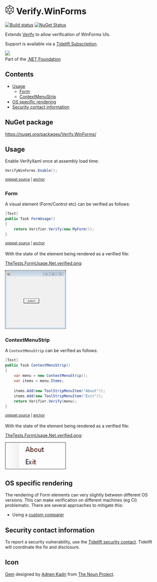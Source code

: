 <!--
GENERATED FILE - DO NOT EDIT
This file was generated by [MarkdownSnippets](https://github.com/SimonCropp/MarkdownSnippets).
Source File: /readme.source.md
To change this file edit the source file and then run MarkdownSnippets.
-->

# <img src="/src/icon.png" height="30px"> Verify.WinForms

[![Build status](https://ci.appveyor.com/api/projects/status/lgjcs6xhxhhw0f02?svg=true)](https://ci.appveyor.com/project/SimonCropp/verify-winforms)
[![NuGet Status](https://img.shields.io/nuget/v/Verify.WinForms.svg)](https://www.nuget.org/packages/Verify.WinForms/)

Extends [Verify](https://github.com/VerifyTests/Verify) to allow verification of WinForms UIs.

Support is available via a [Tidelift Subscription](https://tidelift.com/subscription/pkg/nuget-verify.winforms?utm_source=nuget-verify.winforms&utm_medium=referral&utm_campaign=enterprise).

<a href='https://dotnetfoundation.org' alt='Part of the .NET Foundation'><img src='https://raw.githubusercontent.com/VerifyTests/Verify/master/docs/dotNetFoundation.svg' height='30px'></a><br>
Part of the <a href='https://dotnetfoundation.org' alt=''>.NET Foundation</a>

<!-- toc -->
## Contents

  * [Usage](#usage)
    * [Form](#form)
    * [ContextMenuStrip](#contextmenustrip)
  * [OS specific rendering](#os-specific-rendering)
  * [Security contact information](#security-contact-information)<!-- endToc -->


## NuGet package

https://nuget.org/packages/Verify.WinForms/


## Usage

Enable VerifyXaml once at assembly load time:

<!-- snippet: Enable -->
<a id='snippet-enable'></a>
```cs
VerifyWinForms.Enable();
```
<sup><a href='/src/Tests/TheTests.cs#L64-L68' title='File snippet `enable` was extracted from'>snippet source</a> | <a href='#snippet-enable' title='Navigate to start of snippet `enable`'>anchor</a></sup>
<!-- endSnippet -->


### Form

A visual element (Form/Control etc) can be verified as follows:

<!-- snippet: FormUsage -->
<a id='snippet-formusage'></a>
```cs
[Test]
public Task FormUsage()
{
    return Verifier.Verify(new MyForm());
}
```
<sup><a href='/src/Tests/TheTests.cs#L12-L20' title='File snippet `formusage` was extracted from'>snippet source</a> | <a href='#snippet-formusage' title='Navigate to start of snippet `formusage`'>anchor</a></sup>
<!-- endSnippet -->

With the state of the element being rendered as a verified file:

[TheTests.FormUsage.Net.verified.png](/src/Tests/TheTests.FormUsage.Net.verified.png):

<img src="/src/Tests/TheTests.FormUsage.Net.verified.png" width="200px">


### ContextMenuStrip

A `ContextMenuStrip` can be verified as follows:

<!-- snippet: ContextMenuStrip -->
<a id='snippet-contextmenustrip'></a>
```cs
[Test]
public Task ContextMenuStrip()
{
    var menu = new ContextMenuStrip();
    var items = menu.Items;

    items.Add(new ToolStripMenuItem("About"));
    items.Add(new ToolStripMenuItem("Exit"));
    return Verifier.Verify(menu);
}
```
<sup><a href='/src/Tests/TheTests.cs#L32-L45' title='File snippet `contextmenustrip` was extracted from'>snippet source</a> | <a href='#snippet-contextmenustrip' title='Navigate to start of snippet `contextmenustrip`'>anchor</a></sup>
<!-- endSnippet -->

With the state of the element being rendered as a verified file:

[TheTests.FormUsage.Net.verified.png](/src/Tests/TheTests.ContextMenuStrip.Net.verified.png):

<img src="/src/Tests/TheTests.ContextMenuStrip.Net.verified.png" width="200px">


## OS specific rendering

The rendering of Form elements can very slightly between different OS versions. This can make verification on different machines (eg CI) problematic. There are several approaches to mitigate this:

 * Using a [custom comparer](https://github.com/VerifyTests/Verify/blob/master/docs/comparer.md)


## Security contact information

To report a security vulnerability, use the [Tidelift security contact](https://tidelift.com/security). Tidelift will coordinate the fix and disclosure.


## Icon

[Gem](https://thenounproject.com/term/gem/2247823/) designed by [Adnen Kadri](https://thenounproject.com/adnen.kadri/) from [The Noun Project](https://thenounproject.com/creativepriyanka).
